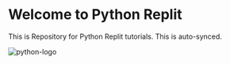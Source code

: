 # Welcome to Python Replit

This is Repository for Python Replit tutorials. This is auto-synced.

![python-logo](https://www.python.org/static/img/python-logo.png)
